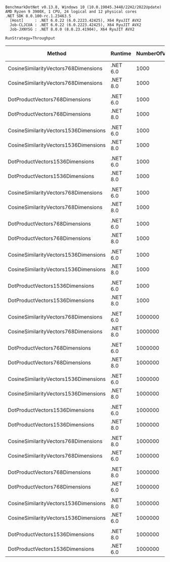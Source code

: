```

BenchmarkDotNet v0.13.8, Windows 10 (10.0.19045.3448/22H2/2022Update)
AMD Ryzen 9 3900X, 1 CPU, 24 logical and 12 physical cores
.NET SDK 8.0.100-rc.1.23463.5
  [Host]     : .NET 6.0.22 (6.0.2223.42425), X64 RyuJIT AVX2
  Job-CLJCUA : .NET 6.0.22 (6.0.2223.42425), X64 RyuJIT AVX2
  Job-JXNYSG : .NET 8.0.0 (8.0.23.41904), X64 RyuJIT AVX2

RunStrategy=Throughput  

```
| Method                                | Runtime  | NumberOfVectorsToCreate | MultiThreaded | Mean          | Error      | StdDev      | Median        | Ratio    | RatioSD | Allocated     | Alloc Ratio |
|-------------------------------------- |--------- |------------------------ |-------------- |--------------:|-----------:|------------:|--------------:|---------:|--------:|--------------:|------------:|
| CosineSimilarityVectors768Dimensions  | .NET 6.0 | 1000                    | False         |     0.5528 ms |  0.0027 ms |   0.0025 ms |     0.5518 ms | baseline |         |    3062.69 KB |             |
| CosineSimilarityVectors768Dimensions  | .NET 8.0 | 1000                    | False         |     0.4674 ms |  0.0017 ms |   0.0036 ms |     0.4669 ms |     -15% |    0.5% |    3062.69 KB |         -0% |
|                                       |          |                         |               |               |            |             |               |          |         |               |             |
| DotProductVectors768Dimensions        | .NET 6.0 | 1000                    | False         |     0.3603 ms |  0.0033 ms |   0.0027 ms |     0.3600 ms | baseline |         |    3062.69 KB |             |
| DotProductVectors768Dimensions        | .NET 8.0 | 1000                    | False         |     0.2892 ms |  0.0021 ms |   0.0045 ms |     0.2888 ms |     -20% |    1.0% |    3062.69 KB |         +0% |
|                                       |          |                         |               |               |            |             |               |          |         |               |             |
| CosineSimilarityVectors1536Dimensions | .NET 6.0 | 1000                    | False         |     1.3816 ms |  0.0053 ms |   0.0047 ms |     1.3829 ms | baseline |         |    6062.69 KB |             |
| CosineSimilarityVectors1536Dimensions | .NET 8.0 | 1000                    | False         |     1.3612 ms |  0.0046 ms |   0.0041 ms |     1.3623 ms |      -1% |    0.4% |    6062.69 KB |         +0% |
|                                       |          |                         |               |               |            |             |               |          |         |               |             |
| DotProductVectors1536Dimensions       | .NET 6.0 | 1000                    | False         |     1.0705 ms |  0.0034 ms |   0.0030 ms |     1.0704 ms | baseline |         |    6062.69 KB |             |
| DotProductVectors1536Dimensions       | .NET 8.0 | 1000                    | False         |     1.0548 ms |  0.0056 ms |   0.0053 ms |     1.0538 ms |      -1% |    0.5% |    6062.69 KB |         +0% |
|                                       |          |                         |               |               |            |             |               |          |         |               |             |
| CosineSimilarityVectors768Dimensions  | .NET 6.0 | 1000                    | True          |     0.1235 ms |  0.0016 ms |   0.0015 ms |     0.1231 ms | baseline |         |      76.13 KB |             |
| CosineSimilarityVectors768Dimensions  | .NET 8.0 | 1000                    | True          |     0.1205 ms |  0.0010 ms |   0.0009 ms |     0.1207 ms |      -2% |    1.3% |      75.71 KB |         -1% |
|                                       |          |                         |               |               |            |             |               |          |         |               |             |
| DotProductVectors768Dimensions        | .NET 6.0 | 1000                    | True          |     0.1004 ms |  0.0016 ms |   0.0015 ms |     0.1006 ms | baseline |         |      76.08 KB |             |
| DotProductVectors768Dimensions        | .NET 8.0 | 1000                    | True          |     0.0908 ms |  0.0007 ms |   0.0006 ms |     0.0909 ms |      -9% |    1.6% |      76.03 KB |         -0% |
|                                       |          |                         |               |               |            |             |               |          |         |               |             |
| CosineSimilarityVectors1536Dimensions | .NET 6.0 | 1000                    | True          |     0.1661 ms |  0.0016 ms |   0.0015 ms |     0.1658 ms | baseline |         |      78.24 KB |             |
| CosineSimilarityVectors1536Dimensions | .NET 8.0 | 1000                    | True          |     0.1636 ms |  0.0032 ms |   0.0031 ms |     0.1647 ms |      -2% |    2.3% |      78.63 KB |         +0% |
|                                       |          |                         |               |               |            |             |               |          |         |               |             |
| DotProductVectors1536Dimensions       | .NET 6.0 | 1000                    | True          |     0.1205 ms |  0.0010 ms |   0.0010 ms |     0.1208 ms | baseline |         |      79.33 KB |             |
| DotProductVectors1536Dimensions       | .NET 8.0 | 1000                    | True          |     0.1159 ms |  0.0020 ms |   0.0019 ms |     0.1159 ms |      -4% |    1.8% |      78.77 KB |         -1% |
|                                       |          |                         |               |               |            |             |               |          |         |               |             |
| CosineSimilarityVectors768Dimensions  | .NET 6.0 | 1000000                 | False         | 2,015.8360 ms | 39.7259 ms |  54.3773 ms | 2,032.1744 ms | baseline |         | 3062500.81 KB |             |
| CosineSimilarityVectors768Dimensions  | .NET 8.0 | 1000000                 | False         |   936.8554 ms |  5.2404 ms |   4.9019 ms |   938.9386 ms |     -53% |    3.4% | 3062500.58 KB |         -0% |
|                                       |          |                         |               |               |            |             |               |          |         |               |             |
| DotProductVectors768Dimensions        | .NET 6.0 | 1000000                 | False         | 1,868.5756 ms | 37.0778 ms |  51.9779 ms | 1,884.6432 ms | baseline |         | 3062500.81 KB |             |
| DotProductVectors768Dimensions        | .NET 8.0 | 1000000                 | False         |   788.1315 ms |  3.7800 ms |   3.5358 ms |   787.6049 ms |     -57% |    3.8% | 3062500.58 KB |         -0% |
|                                       |          |                         |               |               |            |             |               |          |         |               |             |
| CosineSimilarityVectors1536Dimensions | .NET 6.0 | 1000000                 | False         | 3,851.6263 ms | 76.0654 ms | 177.8003 ms | 3,935.0944 ms | baseline |         | 6062500.81 KB |             |
| CosineSimilarityVectors1536Dimensions | .NET 8.0 | 1000000                 | False         | 1,885.5339 ms | 10.6724 ms |   9.4608 ms | 1,886.7943 ms |     -47% |    3.9% | 6062500.58 KB |         -0% |
|                                       |          |                         |               |               |            |             |               |          |         |               |             |
| DotProductVectors1536Dimensions       | .NET 6.0 | 1000000                 | False         | 3,616.9977 ms | 71.8515 ms | 141.8279 ms | 3,637.8882 ms | baseline |         | 6062500.81 KB |             |
| DotProductVectors1536Dimensions       | .NET 8.0 | 1000000                 | False         | 1,618.9111 ms |  7.6547 ms |   6.7857 ms | 1,619.1923 ms |     -53% |    3.3% | 6062500.58 KB |         -0% |
|                                       |          |                         |               |               |            |             |               |          |         |               |             |
| CosineSimilarityVectors768Dimensions  | .NET 8.0 | 1000000                 | True          |   195.9720 ms |  0.6936 ms |   0.6149 ms |   196.1004 ms |      +6% |    0.5% |   68646.41 KB |         +2% |
| CosineSimilarityVectors768Dimensions  | .NET 6.0 | 1000000                 | True          |   184.4644 ms |  0.8382 ms |   0.7431 ms |   184.4654 ms | baseline |         |   67367.39 KB |             |
|                                       |          |                         |               |               |            |             |               |          |         |               |             |
| DotProductVectors768Dimensions        | .NET 8.0 | 1000000                 | True          |   196.3446 ms |  0.5448 ms |   0.5096 ms |   196.2320 ms |      +6% |    0.4% |    66769.1 KB |         -1% |
| DotProductVectors768Dimensions        | .NET 6.0 | 1000000                 | True          |   185.0679 ms |  0.6136 ms |   0.5439 ms |   185.1226 ms | baseline |         |    67366.8 KB |             |
|                                       |          |                         |               |               |            |             |               |          |         |               |             |
| CosineSimilarityVectors1536Dimensions | .NET 8.0 | 1000000                 | True          |   292.9724 ms |  4.4237 ms |   4.1379 ms |   294.7284 ms |      +3% |    1.4% |   67369.54 KB |         +2% |
| CosineSimilarityVectors1536Dimensions | .NET 6.0 | 1000000                 | True          |   284.7661 ms |  0.9821 ms |   0.9187 ms |   284.6882 ms | baseline |         |   66090.27 KB |             |
|                                       |          |                         |               |               |            |             |               |          |         |               |             |
| DotProductVectors1536Dimensions       | .NET 8.0 | 1000000                 | True          |   293.5293 ms |  4.6564 ms |   4.3556 ms |   295.5763 ms |      +3% |    1.6% |   66857.63 KB |         -0% |
| DotProductVectors1536Dimensions       | .NET 6.0 | 1000000                 | True          |   284.8714 ms |  0.7499 ms |   0.7015 ms |   285.0104 ms | baseline |         |   66859.14 KB |             |
